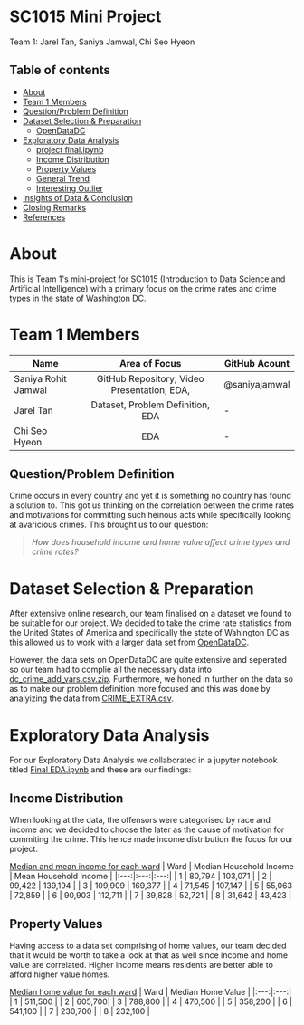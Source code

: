 # SC1015 Mini Project 
Team 1: Jarel Tan, Saniya Jamwal, Chi Seo Hyeon 
## Table of contents
- [About](#about)
- [Team 1 Members](#team-1-members)
- [Question/Problem Definition](#questionproblem-definition)
- [Dataset Selection & Preparation](#dataset-selection--preparation)
    - [OpenDataDC](https://opendata.dc.gov/search?collection=Dataset)
- [Exploratory Data Analysis](#exploratory-data-analysis)
    - [project final.ipynb](https://github.com/saniyajamwal/sc1015-Group-Proj/blob/main/project%20final.ipynb)
    - [Income Distribution](#income-distribution)
    - [Property Values](#property-values)
    - [General Trend](#general-trend)
    - [Interesting Outlier](#interesting-outlier)
- [Insights of Data & Conclusion](#insights-of-data--conclusion)
- [Closing Remarks](#closing-remarks)
- [References](#references)


# About

This is Team 1's mini-project for SC1015 (Introduction to Data Science and Artificial Intelligence) with a primary focus on the crime rates and crime types in the state of Washington DC.  

# Team 1 Members 
| Name              |                     Area of Focus                     |GitHub Acount|
|---|:---:|---|
| Saniya Rohit Jamwal |      GitHub Repository, Video Presentation, EDA,         |@saniyajamwal|
| Jarel Tan     |       Dataset, Problem Definition, EDA      |-|
| Chi Seo Hyeon |        EDA        |-|

## Question/Problem Definition 
Crime occurs in every country and yet it is something no country has found a solution to. This got us thinking on the correlation between the crime rates and motivations for committing such heinous acts while specifically looking at avaricious crimes. This brought us to our question:

>*How does household income and home value affect crime types and crime rates?*

# Dataset Selection & Preparation
After extensive online research, our team finalised on a dataset we found to be suitable for our project. We decided to take the crime rate statistics from the United States of America and specifically the state of Wahington DC as this allowed us to work with a larger data set from [OpenDataDC](https://opendata.dc.gov/search?collection=Dataset).

However, the data sets on OpenDataDC are quite extensive and seperated so our team had to complie all the necessary data into [dc_crime_add_vars.csv.zip](https://github.com/saniyajamwal/sc1015-Group-Proj/blob/51e73c4a0e0b5e13d154730405f55643c7f60f4e/dc_crime_add_vars.csv.zip). Furthermore, we honed in further on the data so as to make our problem definition more focused and this was done by analyizing the data from [CRIME_EXTRA.csv](https://github.com/saniyajamwal/sc1015-Group-Proj/blob/51e73c4a0e0b5e13d154730405f55643c7f60f4e/CRIME_EXTRA.csv).

# Exploratory Data Analysis
For our Exploratory Data Analysis we collaborated in a jupyter notebook titled [Final EDA.ipynb](https://github.com/saniyajamwal/sc1015-Group-Proj/blob/51e73c4a0e0b5e13d154730405f55643c7f60f4e/Final%20EDA.ipynb) and these are our findings:

## Income Distribution 
When looking at the data, the offensors were categorised by race and income and we decided to choose the later as the cause of motivation for commiting the crime. This hence made income distribution the focus for our project. 

<ins>Median and mean income for each ward</ins>
| Ward | Median Household Income | Mean Household Income |
|:---:|:---:|:---:|
| 1 |          80,794         |        103,071        |
| 2 |          99,422         |        139,194        |
| 3 |         109,909         |        169,377        |
| 4 |          71,545         |        107,147        |
| 5 |          55,063         |        72,859         |
| 6 |          90,903         |        112,711        |
| 7 |          39,828         |        52,721         |
| 8 |          31,642         |        43,423         |

## Property Values

Having access to a data set comprising of home values, our team decided that it would be worth to take a look at that as well since income and home value are correlated. Higher income means residents are better able to afford higher value homes.

<ins>Median home value for each ward</ins>
| Ward | Median Home Value |
|:---:|:---:|
| 1 |          511,500         |
| 2 |          605,700|
| 3 |         788,800         |
| 4 |          470,500         |
| 5 |          358,200         |
| 6 |          541,100         |
| 7 |          230,700         |
| 8 |         232,100        |

